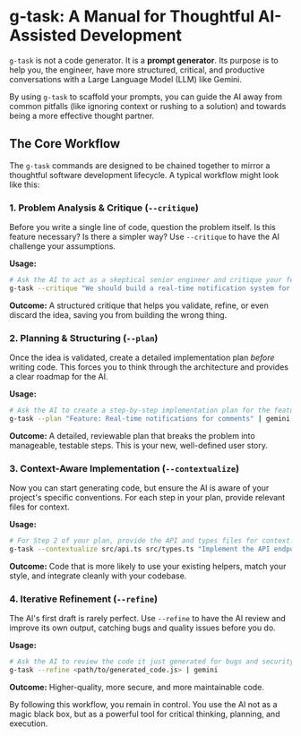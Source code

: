 # g-task: A Manual for Thoughtful AI-Assisted Development

`g-task` is not a code generator. It is a **prompt generator**. Its purpose is to help you, the engineer, have more structured, critical, and productive conversations with a Large Language Model (LLM) like Gemini.

By using `g-task` to scaffold your prompts, you can guide the AI away from common pitfalls (like ignoring context or rushing to a solution) and towards being a more effective thought partner.

## The Core Workflow

The `g-task` commands are designed to be chained together to mirror a thoughtful software development lifecycle. A typical workflow might look like this:

### 1. Problem Analysis & Critique (`--critique`)

Before you write a single line of code, question the problem itself. Is this feature necessary? Is there a simpler way? Use `--critique` to have the AI challenge your assumptions.

**Usage:**
```bash
# Ask the AI to act as a skeptical senior engineer and critique your feature idea.
g-task --critique "We should build a real-time notification system for user comments." | gemini
```
**Outcome:** A structured critique that helps you validate, refine, or even discard the idea, saving you from building the wrong thing.

### 2. Planning & Structuring (`--plan`)

Once the idea is validated, create a detailed implementation plan *before* writing code. This forces you to think through the architecture and provides a clear roadmap for the AI.

**Usage:**
```bash
# Ask the AI to create a step-by-step implementation plan for the feature.
g-task --plan "Feature: Real-time notifications for comments" | gemini
```
**Outcome:** A detailed, reviewable plan that breaks the problem into manageable, testable steps. This is your new, well-defined user story.

### 3. Context-Aware Implementation (`--contextualize`)

Now you can start generating code, but ensure the AI is aware of your project's specific conventions. For each step in your plan, provide relevant files for context.

**Usage:**
```bash
# For Step 2 of your plan, provide the API and types files for context.
g-task --contextualize src/api.ts src/types.ts "Implement the API endpoint from Step 2 of the plan" | gemini
```
**Outcome:** Code that is more likely to use your existing helpers, match your style, and integrate cleanly with your codebase.

### 4. Iterative Refinement (`--refine`)

The AI's first draft is rarely perfect. Use `--refine` to have the AI review and improve its own output, catching bugs and quality issues before you do.

**Usage:**
```bash
# Ask the AI to review the code it just generated for bugs and security flaws.
g-task --refine <path/to/generated_code.js> | gemini
```
**Outcome:** Higher-quality, more secure, and more maintainable code.

By following this workflow, you remain in control. You use the AI not as a magic black box, but as a powerful tool for critical thinking, planning, and execution.
